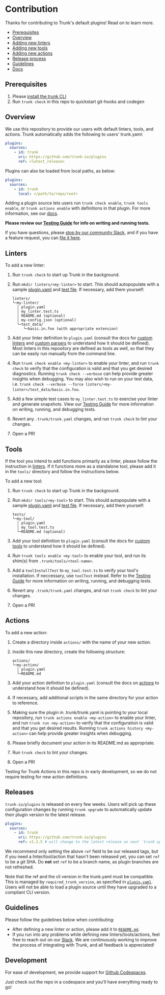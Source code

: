 # Contribution

Thanks for contributing to Trunk's default plugins! Read on to learn more.

- [Prerequisites](#prerequisites)
- [Overview](#overview)
- [Adding new linters](#linters)
- [Adding new tools](#tools)
- [Adding new actions](#actions)
- [Release process](#releases)
- [Guidelines](#guidelines)
- [Docs](https://docs.trunk.io)

## Prerequisites

1. Please [install the trunk CLI](https://docs.trunk.io/check/usage#install-the-cli)
2. Run `trunk check` in this repo to quickstart git-hooks and codegen

## Overview

We use this repository to provide our users with default linters, tools, and actions. Trunk
automatically adds the following to users' trunk.yaml:

```yaml
plugins:
  sources:
    - id: trunk
      uri: https://github.com/trunk-io/plugins
      ref: <latest_release>
```

Plugins can also be loaded from local paths, as below:

```yaml
plugins:
  sources:
    - id: trunk
      local: </path/to/repo/root>
```

Adding a plugin source lets users run `trunk check enable`, `trunk tools enable`, or
`trunk actions enable` with definitions in that plugin. For more information, see our
[docs](https://docs.trunk.io/docs/plugins).

**Please review our [Testing Guide](tests/README.md) for info on writing and running tests.**

If you have questions, please [stop by our community Slack](https://slack.trunk.io/), and if you
have a feature request, you can [file it here](https://features.trunk.io/).

## Linters

To add a new linter:

1. Run `trunk check` to start up Trunk in the background.
2. Run `mkdir linters/<my-linter>` to start. This should autopopulate with a sample
   [plugin.yaml](./repo-tools/linter-test-helper/linter_sample_plugin.yaml) and
   [test file](./repo-tools/linter-test-helper/linter_sample.test.ts). If necessary, add them
   yourself:

   ```text
   linters/
   └─my-linter/
     │ plugin.yaml
     │ my_linter.test.ts
     │ README.md (optional)
     │ my-config.json (optional)
     └─test_data/
        └─basic.in.foo (with appropriate extension)
   ```

3. Add your linter definition to `plugin.yaml` (consult the docs for [custom linters] and [custom
   parsers] to understand how it should be defined). Most linters in this repository are defined as
   tools as well, so that they can be easily run manually from the command line.
4. Run `trunk check enable <my-linter>` to enable your linter, and run `trunk check` to verify that
   the configuration is valid and that you get desired diagnostics. Running `trunk check --verbose`
   can help provide greater insights when debugging. You may also wish to run on your test data,
   i.e. `trunk check --verbose --force linters/<my-linter>/test_data/basic.in.foo`.
5. Add a few simple test cases to `my_linter.test.ts` to exercise your linter and generate
   snapshots. View our [Testing Guide](tests/README.md) for more information on writing, running,
   and debugging tests.
6. Revert any `.trunk/trunk.yaml` changes, and run `trunk check` to lint your changes.
7. Open a PR!

[custom linters]: https://docs.trunk.io/check/custom-linters
[custom parsers]: https://docs.trunk.io/check/custom-parsers

## Tools

If the tool you intend to add functions primarily as a linter, please follow the instruction in
[linters](#linters). If it functions more as a standalone tool, please add it in the `tools/`
directory and follow the instructions below.

To add a new tool:

1. Run `trunk check` to start up Trunk in the background.
2. Run `mkdir tools/<my-tool>` to start. This should autopopulate with a sample
   [plugin.yaml](./repo-tools/tool-test-helper/tool_sample_plugin.yaml) and
   [test file](./repo-tools/tool-test-helper/tool_sample.test.ts). If necessary, add them yourself:

   ```text
   tests/
   └─my-tool/
     │ plugin.yaml
     │ my_tool.test.ts
     └─README.md (optional)
   ```

3. Add your tool definition to `plugin.yaml` (consult the docs for
   [custom tools](https://docs.trunk.io/tools/configuration#tool-definitions) to understand how it
   should be defined).
4. Run `trunk tools enable <my-tool>` to enable your tool, and run its shim(s) from
   `.trunk/tools/<tool-name>`.
5. Add a `toolInstallTest` to `my_tool.test.ts` to verify your tool's installation. If neccessary,
   use `toolTest` instead. Refer to the [Testing Guide](tests/README.md) for more information on
   writing, running, and debugging tests.
6. Revert any `.trunk/trunk.yaml` changes, and run `trunk check` to lint your changes.
7. Open a PR!

## Actions

To add a new action:

1. Create a directory inside `actions/` with the name of your new action.
2. Inside this new directory, create the following structure:

   ```text
   actions/
   └─my-action/
     │ plugin.yaml
     └─README.md
   ```

3. Add your action definition to `plugin.yaml` (consult the docs on [actions] to understand how it
   should be defined).
4. If necessary, add additional scripts in the same directory for your action to reference.
5. Making sure the plugin in .trunk/trunk.yaml is pointing to your local repository, run
   `trunk actions enable <my-action>` to enable your linter, and run `trunk run <my-action>` to
   verify that the configuration is valid and that you get desired results. Running
   `trunk actions history <my-action>` can help provide greater insights when debugging.
6. Please briefly document your action in its README.md as appropriate.
7. Run `trunk check` to lint your changes.
8. Open a PR!

Testing for Trunk Actions in this repo is in early development, so we do not require testing for new
action definitions.

[actions]: https://docs.trunk.io/actions

## Releases

`trunk-io/plugins` is released on every few weeks. Users will pick up these configuration changes by
running `trunk upgrade` to automatically update their plugin version to the latest release.

```yaml
plugins:
  sources:
    - id: trunk
      uri: https://github.com/trunk-io/plugins
      ref: v1.2.5 # will change to the latest release on next `trunk upgrade`
```

We recommend only setting the above `ref` field to be our released tags, but if you need a
linter/tool/action that hasn't been released yet, you can set `ref` to be a git SHA. Do **not** set
`ref` to be a branch name, as plugin branches are not refreshed.

Note that the ref and the cli version in the trunk.yaml must be compatible. This is managed by
`required_trunk_version`, as specified in [`plugin.yaml`](plugin.yaml). Users will not be able to
load a plugin source until they have upgraded to a compliant CLI version.

## Guidelines

Please follow the guidelines below when contributing:

- After defining a new linter or action, please add it to [`README.md`](README.md).
- If you run into any problems while defining new linters/tools/actions, feel free to reach out on
  our [Slack](https://slack.trunk.io/). We are continuously working to improve the process of
  integrating with Trunk, and all feedback is appreciated!

## Development

For ease of development, we provide support for
[Github Codespaces](https://github.com/features/codespaces).

Just check out the repo in a codespace and you'll have everything ready to go!
